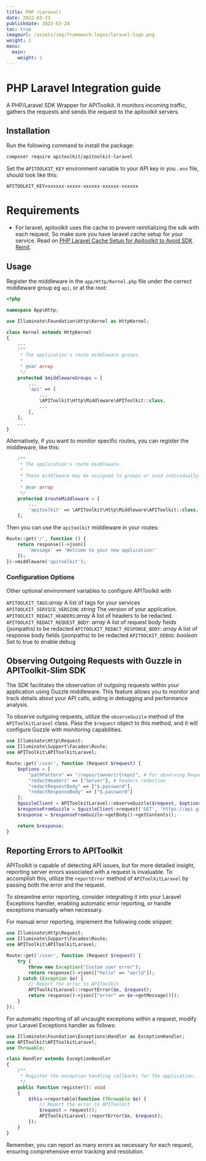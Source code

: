 ```yaml
---
title: PHP (Laravel)
date: 2022-03-23
publishdate: 2022-03-24
toc: true
imageurl: /assets/img/framework-logos/laravel-logo.png
weight: 1
menu:
  main:
    weight: 1
---
```


# PHP Laravel Integration guide

A PHP/Laravel SDK Wrapper for APIToolkit. It monitors incoming traffic, gathers the requests and sends the request to the apitoolkit servers.

## Installation

Run the following command to install the package:

```bash
composer require apitoolkit/apitoolkit-laravel
```

Set the `APITOOLKIT_KEY` environment variable to your API key in you `.env` file, should look like this:

```
APITOOLKIT_KEY=xxxxxx-xxxxx-xxxxxx-xxxxxx-xxxxxx
```

# Requirements

- For laravel, apitoolkit uses the cache to prevent reinitializing the sdk with each request. So make sure you have laravel cache setup for your service.
  Read on [ PHP Laravel Cache Setup for Apitoolkit to Avoid SDK Reinit](https://apitoolkit.io/blog/how-to-setup-php-laravel-cache-for-apitoolkit-to-avoid-sdk-reinitialization/).

## Usage

Register the middleware in the `app/Http/Kernel.php` file under the correct middleware group eg `api`, or at the root:

```php
<?php

namespace App\Http;

use Illuminate\Foundation\Http\Kernel as HttpKernel;

class Kernel extends HttpKernel
{
    ...
    /**
     * The application's route middleware groups.
     *
     * @var array
     */
    protected $middlewareGroups = [
        ...
        'api' => [
            ...
            \APIToolkit\Http\Middleware\APIToolkit::class,
            ...
        ],
    ];
    ...
}
```

Alternatively, if you want to monitor specific routes, you can register the middleware, like this:

```php
    /**
     * The application's route middleware.
     *
     * These middleware may be assigned to groups or used individually.
     *
     * @var array
     */
    protected $routeMiddleware = [
        ...
        'apitoolkit' => \APIToolkit\Http\Middleware\APIToolkit::class,
    ];
```

Then you can use the `apitoolkit` middleware in your routes:

```php
Route::get('/', function () {
    return response()->json([
        'message' => 'Welcome to your new application!'
    ]);
})->middleware('apitoolkit');
```

### Configuration Options

Other optional environment variables to configure APIToolkit with

`APITOOLKIT_TAGS`:_array_ A list of tags for your services
`APITOOLKIT_SERVICE_VERSION`: _string_ The version of your application.
`APITOOLKIT_REDACT_HEADERS`:_array_ A list of headers to be redacted.
`APITOOLKIT_REDACT_REQUEST_BODY`: _array_ A list of request body fields (jsonpaths) to be redacted
`APITOOLKIT_REDACT_RESPONSE_BODY`: _array_ A list of response body fields (jsonpaths) to be redacted
`APITOOLKIT_DEBUG`: _boolean_ Set to true to enable debug

## Observing Outgoing Requests with Guzzle in APIToolkit-Slim SDK

The SDK facilitates the observation of outgoing requests within your application using Guzzle middleware. This feature allows you to monitor and track details about your API calls, aiding in debugging and performance analysis.

To observe outgoing requests, utilize the `observeGuzzle` method of the `APIToolkitLaravel` class. Pass the `$request` object to this method, and it will configure Guzzle with monitoring capabilities.

```php
use Illuminate\Http\Request;
use Illuminate\Support\Facades\Route;
use APIToolkit\APIToolkitLaravel;

Route::get('/user', function (Request $request) {
    $options = [
        "pathPattern" => "/repos/{owner}/{repo}", # For observing Requests with Path Params
        "redactHeaders" => ["Server"], # headers redaction
        "redactRequestBody" => ["$.password"],
        "redactResponseBody" => ["$.password"]
    ];
    $guzzleClient = APIToolkitLaravel::observeGuzzle($request, $options);
    $responseFromGuzzle = $guzzleClient->request('GET', 'https://api.github.com/repos/guzzle/guzzle?foobar=123');
    $response = $responseFromGuzzle->getBody()->getContents();

    return $response;
}
```

## Reporting Errors to APIToolkit

APIToolkit is capable of detecting API issues, but for more detailed insight, reporting server errors associated with a request is invaluable. To accomplish this, utilize the `reportError` method of `APIToolkitLaravel` by passing both the error and the request.

To streamline error reporting, consider integrating it into your Laravel Exceptions handler, enabling automatic error reporting, or handle exceptions manually when necessary.

For manual error reporting, implement the following code snippet:

```php
use Illuminate\Http\Request;
use Illuminate\Support\Facades\Route;
use APIToolkit\APIToolkitLaravel;

Route::get('/user', function (Request $request) {
    try {
        throw new Exception("Custom user error");
        return response()->json(["hello" => "world"]);
    } catch (Exception $e) {
        // Report the error to APIToolkit
        APIToolkitLaravel::reportError($e, $request);
        return response()->json(["error" => $e->getMessage()]);
    }
});
```

For automatic reporting of all uncaught exceptions within a request, modify your Laravel Exceptions handler as follows:

```php
use Illuminate\Foundation\Exceptions\Handler as ExceptionHandler;
use APIToolkit\APIToolkitLaravel;
use Throwable;

class Handler extends ExceptionHandler
{
    /**
     * Register the exception handling callbacks for the application.
     */
    public function register(): void
    {
        $this->reportable(function (Throwable $e) {
            // Report the error to APIToolkit
            $request = request();
            APIToolkitLaravel::reportError($e, $request);
        });
    }
}
```

Remember, you can report as many errors as necessary for each request, ensuring comprehensive error tracking and resolution.
